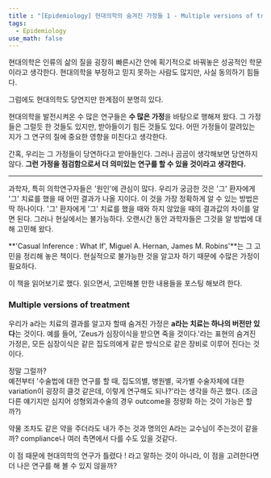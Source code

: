 ```yaml
---
title : "[Epidemiology] 현대의학의 숨겨진 가정들 1 - Multiple versions of treatment"
tags:
  - Epidemiology
use_math: false
---
```



현대의학은 인류의 삶의 질을 굉장히 빠른시간 안에 획기적으로 바꿔놓은 성공적인 학문이라고 생각한다. 현대의학을 부정하고 믿지 못하는 사람도 많지만, 사실 동의하기 힘들다.  
  
그럼에도 현대의학도 당연지만 한계점이 분명히 있다.  
  
현대의학을 발전시켜온 수 많은 연구들은 **수 많은 가정**을 바탕으로 행해져 왔다. 그 가정들은 그럴듯 한 것들도 있지만, 받아들이기 힘든 것들도 있다. 어떤 가정들이 깔려있는 지가 그 연구의 질에 중요한 영향을 미친다고 생각한다.  
  
간혹, 우리는 그 가정들이 당연하다고 받아들인다. 그러나 곰곰이 생각해보면 당연하지 않다. **그런 가정을 점검함으로서 더 의미있는 연구를 할 수 있을 것이라고 생각한다.**  
  
-----------------------------------------------------  
  
과학자, 특히 의학연구자들은 '원인'에 관심이 많다. 우리가 궁금한 것은 '그' 환자에게 '그' 치료를 했을 때 어떤 결과가 나올 지이다. 이 것을 가장 정확하게 알 수 있는 방법은 딱 하나이다. '그' 환자에게 '그' 치료를 했을 때와 하지 않았을 때의 결과값의 차이를 알면 된다. 그러나 현실에서는 불가능하다. 오랜시간 동안 과학자들은 그것을 알 방법에 대해 고민해 왔다.    
  
**'Casual Inference : What If', Miguel A. Hernan, James M. Robins'**는 그 고민을 정리해 놓은 책이다. 현실적으로 불가능한 것을 알고자 하기 때문에 수많은 가정이 필요하다.  
  
이 책을 읽어보기로 했다. 읽으면서, 고민해볼 만한 내용들을 포스팅 해보려 한다.  
  
### Multiple versions of treatment
우리가 a라는 치료의 결과를 알고자 할때 숨겨진 가정은 **a라는 치료는 하나의 버전만 있다**는 것이다. 예를 들어, 'Zeus가 심장이식을 받으면 죽을 것이다.'라는 표현의 숨겨진 가정은, 모든 심장이식은 같은 집도의에게 같은 방식으로 같은 장비로 이루어 진다는 것이다.  
  
정말 그럴까?  
예전부터 '수술법에 대한 연구를 할 때, 집도의별, 병원별, 국가별 수술자체에 대한 variation이 굉장히 클것 같은데, 이렇게 연구해도 되나?'라는 생각을 하곤 했다. (조금 다른 얘기지만 심지어 성형외과수술의 경우 outcome을 정량화 하는 것이 가능은 할까?)  
  
약물 조차도 같은 약을 주더라도 내가 주는 것과 명의인 A라는 교수님이 주는것이 같을까? compliance나 여러 측면에서 다를 수도 있을 것같다.  
  
이 점 때문에 현대의학의 연구가 틀렸다 ! 라고 말하는 것이 아니라, 이 점을 고려한다면 더 나은 연구를 해 볼 수 있지 않을까?  
  

